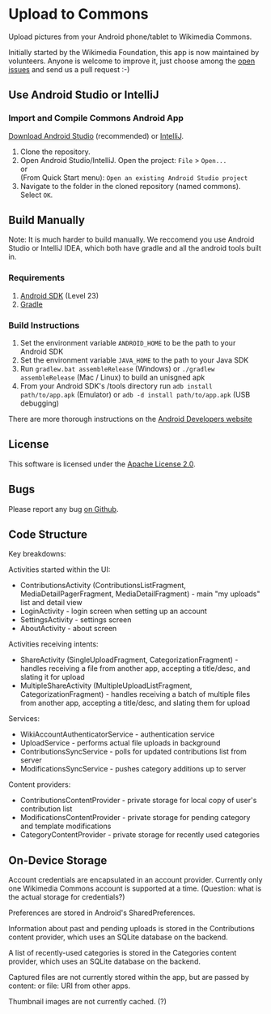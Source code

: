 # Upload to Commons #

Upload pictures from your Android phone/tablet to Wikimedia Commons.

Initially started by the Wikimedia Foundation, this app is now maintained by volunteers. Anyone is welcome to improve it, just choose among the [open issues](https://github.com/nicolas-raoul/apps-android-commons/issues) and send us a pull request :-)

## Use Android Studio or IntelliJ ##

### Import and Compile Commons Android App ##

[Download Android Studio][1] (recommended) or [IntelliJ][2].

1. Clone the repository.
2. Open Android Studio/IntelliJ. Open the project:
	``File`` > ``Open...``  
	or  
	(From Quick Start menu): ``Open an existing Android Studio project``
3. Navigate to the folder in the cloned repository (named commons). Select ``OK``.

## Build Manually ##

Note: It is much harder to build manually. We reccomend you use Android Studio or IntelliJ IDEA, which both have gradle and all the android tools built in.

### Requirements ###

1. [Android SDK][3] (Level 23)
2. [Gradle][4]

### Build Instructions ###

1. Set the environment variable `ANDROID_HOME` to be the path to your Android SDK
2. Set the environment variable `JAVA_HOME` to the path to your Java SDK
3. Run `gradlew.bat assembleRelease` (Windows) or `./gradlew assembleRelease` (Mac / Linux) to build an unisgned apk
4. From your Android SDK's /tools directory run `adb install path/to/app.apk` (Emulator) or `adb -d install path/to/app.apk` (USB debugging)

There are more thorough instructions on the [Android Developers website][5]

## License ##

This software is licensed under the [Apache License 2.0][6].

## Bugs ##

Please report any bug [on Github][7].

## Code Structure ##

Key breakdowns:

Activities started within the UI:
* ContributionsActivity (ContributionsListFragment, MediaDetailPagerFragment, MediaDetailFragment) - main "my uploads" list and detail view
* LoginActivity - login screen when setting up an account
* SettingsActivity - settings screen
* AboutActivity - about screen

Activities receiving intents:
* ShareActivity (SingleUploadFragment, CategorizationFragment) - handles receiving a file from another app, accepting a title/desc, and slating it for upload
* MultipleShareActivity (MultipleUploadListFragment, CategorizationFragment) - handles receiving a batch of multiple files from another app, accepting a title/desc, and slating them for upload

Services:
* WikiAccountAuthenticatorService - authentication service
* UploadService - performs actual file uploads in background
* ContributionsSyncService - polls for updated contributions list from server
* ModificationsSyncService - pushes category additions up to server

Content providers:
* ContributionsContentProvider - private storage for local copy of user's contribution list
* ModificationsContentProvider - private storage for pending category and template modifications
* CategoryContentProvider - private storage for recently used categories


## On-Device Storage ##

Account credentials are encapsulated in an account provider. Currently only one Wikimedia Commons account is supported at a time. (Question: what is the actual storage for credentials?)

Preferences are stored in Android's SharedPreferences.

Information about past and pending uploads is stored in the Contributions content provider, which uses an SQLite database on the backend.

A list of recently-used categories is stored in the Categories content provider, which uses an SQLite database on the backend.

Captured files are not currently stored within the app, but are passed by content: or file: URI from other apps.

Thumbnail images are not currently cached. (?)


[1]: https://developer.android.com/studio/index.html
[2]: http://www.jetbrains.com/idea/download/index.html
[3]: https://developer.android.com/sdk/index.html
[4]: http://gradle.org/gradle-download/
[5]: https://developer.android.com/studio/build/building-cmdline.html
[6]: https://www.apache.org/licenses/LICENSE-2.0
[7]: https://github.com/nicolas-raoul/apps-android-commons/issues
